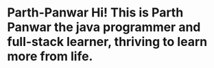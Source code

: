 # Parth-Panwar Hi! This is Parth Panwar the java programmer and full-stack learner, thriving to learn more from life.
